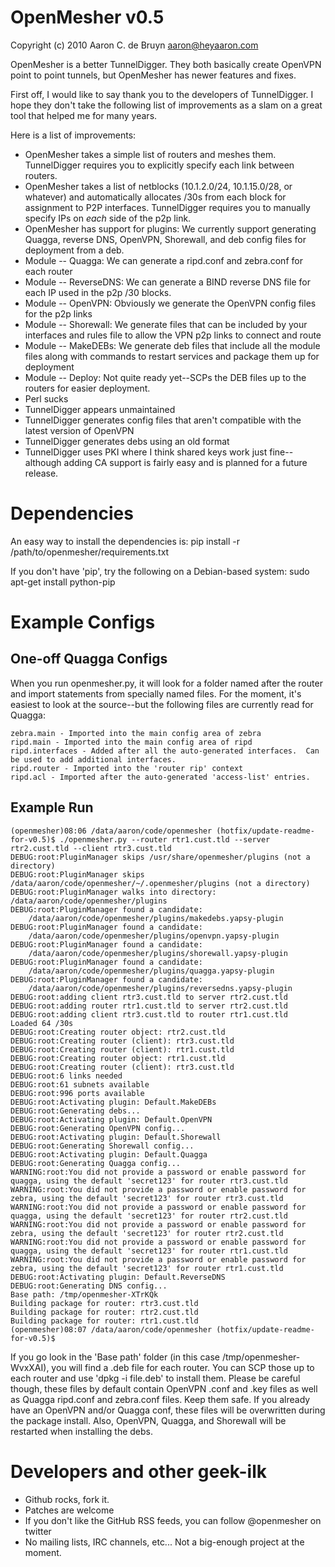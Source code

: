 OpenMesher v0.5
===============
Copyright (c) 2010 Aaron C. de Bruyn <aaron@heyaaron.com>

OpenMesher is a better TunnelDigger.  They both basically create OpenVPN point to point tunnels, but OpenMesher has newer features and fixes.

First off, I would like to say thank you to the developers of TunnelDigger.  I hope they don't take the following list of improvements as a slam on a great tool that helped me for many years.

Here is a list of improvements:

* OpenMesher takes a simple list of routers and meshes them.  TunnelDigger requires you to explicitly specify each link between routers.
* OpenMesher takes a list of netblocks (10.1.2.0/24, 10.1.15.0/28, or whatever) and automatically allocates /30s from each block for assignment to P2P interfaces.  TunnelDigger requires you to manually specify IPs on *each* side of the p2p link.
* OpenMesher has support for plugins:  We currently support generating Quagga, reverse DNS, OpenVPN, Shorewall, and deb config files for deployment from a deb.
* Module -- Quagga: We can generate a ripd.conf and zebra.conf for each router
* Module -- ReverseDNS: We can generate a BIND reverse DNS file for each IP used in the p2p /30 blocks.
* Module -- OpenVPN: Obviously we generate the OpenVPN config files for the p2p links
* Module -- Shorewall: We generate files that can be included by your interfaces and rules file to allow the VPN p2p links to connect and route
* Module -- MakeDEBs: We generate deb files that include all the module files along with commands to restart services and package them up for deployment
* Module -- Deploy: Not quite ready yet--SCPs the DEB files up to the routers for easier deployment.
* Perl sucks
* TunnelDigger appears unmaintained
* TunnelDigger generates config files that aren't compatible with the latest version of OpenVPN
* TunnelDigger generates debs using an old format
* TunnelDigger uses PKI where I think shared keys work just fine--although adding CA support is fairly easy and is planned for a future release.


Dependencies
============
An easy way to install the dependencies is:
    pip install -r /path/to/openmesher/requirements.txt

If you don't have 'pip', try the following on a Debian-based system:
    sudo apt-get install python-pip


Example Configs
===============

One-off Quagga Configs
----------------------
When you run openmesher.py, it will look for a folder named after the router and import statements from specially named files.
For the moment, it's easiest to look at the source--but the following files are currently read for Quagga:

    zebra.main - Imported into the main config area of zebra
    ripd.main - Imported into the main config area of ripd
    ripd.interfaces - Added after all the auto-generated interfaces.  Can be used to add additional interfaces.
    ripd.router - Imported into the 'router rip' context
    ripd.acl - Imported after the auto-generated 'access-list' entries.

Example Run
-----------
    (openmesher)08:06 /data/aaron/code/openmesher (hotfix/update-readme-for-v0.5)$ ./openmesher.py --router rtr1.cust.tld --server rtr2.cust.tld --client rtr3.cust.tld
    DEBUG:root:PluginManager skips /usr/share/openmesher/plugins (not a directory)
    DEBUG:root:PluginManager skips /data/aaron/code/openmesher/~/.openmesher/plugins (not a directory)
    DEBUG:root:PluginManager walks into directory: /data/aaron/code/openmesher/plugins
    DEBUG:root:PluginManager found a candidate: 
    	/data/aaron/code/openmesher/plugins/makedebs.yapsy-plugin
    DEBUG:root:PluginManager found a candidate: 
    	/data/aaron/code/openmesher/plugins/openvpn.yapsy-plugin
    DEBUG:root:PluginManager found a candidate: 
    	/data/aaron/code/openmesher/plugins/shorewall.yapsy-plugin
    DEBUG:root:PluginManager found a candidate: 
    	/data/aaron/code/openmesher/plugins/quagga.yapsy-plugin
    DEBUG:root:PluginManager found a candidate: 
    	/data/aaron/code/openmesher/plugins/reversedns.yapsy-plugin
    DEBUG:root:adding client rtr3.cust.tld to server rtr2.cust.tld
    DEBUG:root:adding router rtr1.cust.tld to server rtr2.cust.tld
    DEBUG:root:adding client rtr3.cust.tld to router rtr1.cust.tld
    Loaded 64 /30s
    DEBUG:root:Creating router object: rtr2.cust.tld
    DEBUG:root:Creating router (client): rtr3.cust.tld
    DEBUG:root:Creating router (client): rtr1.cust.tld
    DEBUG:root:Creating router object: rtr1.cust.tld
    DEBUG:root:Creating router (client): rtr3.cust.tld
    DEBUG:root:6 links needed
    DEBUG:root:61 subnets available
    DEBUG:root:996 ports available
    DEBUG:root:Activating plugin: Default.MakeDEBs
    DEBUG:root:Generating debs...
    DEBUG:root:Activating plugin: Default.OpenVPN
    DEBUG:root:Generating OpenVPN config...
    DEBUG:root:Activating plugin: Default.Shorewall
    DEBUG:root:Generating Shorewall config...
    DEBUG:root:Activating plugin: Default.Quagga
    DEBUG:root:Generating Quagga config...
    WARNING:root:You did not provide a password or enable password for quagga, using the default 'secret123' for router rtr3.cust.tld
    WARNING:root:You did not provide a password or enable password for zebra, using the default 'secret123' for router rtr3.cust.tld
    WARNING:root:You did not provide a password or enable password for quagga, using the default 'secret123' for router rtr2.cust.tld
    WARNING:root:You did not provide a password or enable password for zebra, using the default 'secret123' for router rtr2.cust.tld
    WARNING:root:You did not provide a password or enable password for quagga, using the default 'secret123' for router rtr1.cust.tld
    WARNING:root:You did not provide a password or enable password for zebra, using the default 'secret123' for router rtr1.cust.tld
    DEBUG:root:Activating plugin: Default.ReverseDNS
    DEBUG:root:Generating DNS config...
    Base path: /tmp/openmesher-XTrKQk
    Building package for router: rtr3.cust.tld
    Building package for router: rtr2.cust.tld
    Building package for router: rtr1.cust.tld
    (openmesher)08:07 /data/aaron/code/openmesher (hotfix/update-readme-for-v0.5)$ 


If you go look in the 'Base path' folder (in this case /tmp/openmesher-WvxXAI), you will find a .deb file for each router.
You can SCP those up to each router and use 'dpkg -i file.deb' to install them.
Please be careful though, these files by default contain OpenVPN .conf and .key files as well as Quagga ripd.conf and zebra.conf files.  Keep them safe.
If you already have an OpenVPN and/or Quagga conf, these files will be overwritten during the package install.
Also, OpenVPN, Quagga, and Shorewall will be restarted when installing the debs.


Developers and other geek-ilk
=============================
* Github rocks, fork it.
* Patches are welcome
* If you don't like the GitHub RSS feeds, you can follow @openmesher on twitter
* No mailing lists, IRC channels, etc...  Not a big-enough project at the moment.

